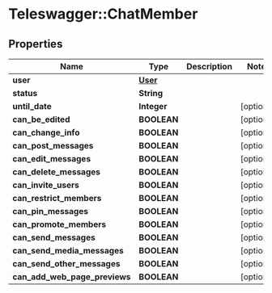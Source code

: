 # Teleswagger::ChatMember

## Properties
Name | Type | Description | Notes
------------ | ------------- | ------------- | -------------
**user** | [**User**](User.md) |  | 
**status** | **String** |  | 
**until_date** | **Integer** |  | [optional] 
**can_be_edited** | **BOOLEAN** |  | [optional] 
**can_change_info** | **BOOLEAN** |  | [optional] 
**can_post_messages** | **BOOLEAN** |  | [optional] 
**can_edit_messages** | **BOOLEAN** |  | [optional] 
**can_delete_messages** | **BOOLEAN** |  | [optional] 
**can_invite_users** | **BOOLEAN** |  | [optional] 
**can_restrict_members** | **BOOLEAN** |  | [optional] 
**can_pin_messages** | **BOOLEAN** |  | [optional] 
**can_promote_members** | **BOOLEAN** |  | [optional] 
**can_send_messages** | **BOOLEAN** |  | [optional] 
**can_send_media_messages** | **BOOLEAN** |  | [optional] 
**can_send_other_messages** | **BOOLEAN** |  | [optional] 
**can_add_web_page_previews** | **BOOLEAN** |  | [optional] 


